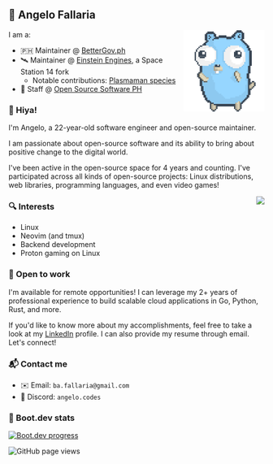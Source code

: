 ## 💚 Angelo Fallaria

<img width=160px align="right" src="https://raw.githubusercontent.com/angelofallars/angelofallars/refs/heads/main/dancing-gopher.gif">

I am a:

* 🇵🇭 Maintainer @ [BetterGov.ph](https://bettergov.ph/)
* 🛰️ Maintainer @ [Einstein Engines](https://github.com/Simple-Station/Einstein-Engines), a Space Station 14 fork
  * Notable contributions: [Plasmaman species](https://github.com/Simple-Station/Einstein-Engines/pull/1291)
* 🔵 Staff @ [Open Source Software PH](https://ossph.org/)

### 👋 Hiya!

I'm Angelo, a 22-year-old software engineer and open-source maintainer.

I am passionate about open-source software and its ability to bring about positive change to the digital world.

I've been active in the open-source space for 4 years and counting. I've participated across all kinds of open-source projects: Linux distributions, web libraries, programming languages, and even video games!

<img align="right"
  src="https://github-readme-stats.vercel.app/api?theme=catppuccin_mocha&border_color=45475a&custom_title=Angelo's+GitHub+Stats&username=angelofallars&hide=prs,issues,contribs&show=prs_merged,reviews&show_icons=true&rank_icon=percentile&hide_rank=true&include_all_commits=true&disable_animations=false">

### 🔍 Interests

- Linux
- Neovim (and tmux)
- Backend development
- Proton gaming on Linux

### 💼 Open to work

I'm available for remote opportunities!
I can leverage my 2+ years of professional experience to build scalable cloud applications in Go, Python, Rust, and more.

If you'd like to know more about my accomplishments, feel free to take a look at my [LinkedIn](https://www.linkedin.com/in/angelofallaria/) profile.
I can also provide my resume through email. Let's connect!

### 📬 Contact me

- ✉️ Email: `ba.fallaria@gmail.com`
- 💬 Discord: `angelo.codes`

### 🥾 Boot.dev stats

<p align="left">
  <a href="https://www.boot.dev/u/angelothegopher" target="_blank">
    <img src="https://api.boot.dev/v1/users/public/772ab8ba-bb97-4350-a5a8-182d9443e617/thumbnail" alt="Boot.dev progress" width="340px">
  </a>
</p>


<img src="https://komarev.com/ghpvc/?username=angelofallars&color=8839ef&style=flat-square" alt="GitHub page views">
